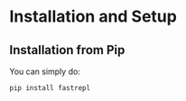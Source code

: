 # Installation and Setup

## Installation from Pip

You can simply do:

```bash
pip install fastrepl
```

